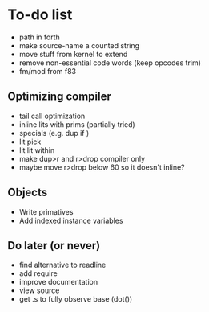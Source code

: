 # To-do list

* path in forth
* make source-name a counted string
* move stuff from kernel to extend
* remove non-essential code words (keep opcodes trim)
* fm/mod from f83

## Optimizing compiler

* tail call optimization
* inline lits with prims (partially tried)
* specials (e.g. dup if )
* lit pick
* lit lit within
* make dup>r and r>drop compiler only
* maybe move r>drop below 60 so it doesn't inline?

## Objects

* Write primatives
* Add indexed instance variables

## Do later (or never)

* find alternative to readline
* add require
* improve documentation
* view source
* get .s to fully observe base (dot())
